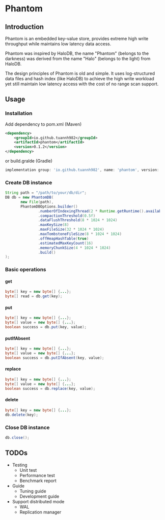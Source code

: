 # Phantom

## Introduction
Phantom is an embedded key-value store, provides extreme high write throughput while maintains low latency data access.

Phantom was inspired by HaloDB, the name "Phantom" (belongs to the darkness) was derived from 
the name "Halo" (belongs to the light) from HaloDB.

The design principles of Phantom is old and simple. It uses log-structured data files and hash index (like HaloDB) to 
achieve the high write workload yet still maintain low latency access with the cost of no range scan support.

## Usage

### Installation

Add dependency to pom.xml (Maven)

```xml
<dependency>
    <groupId>io.github.tuannh982</groupId>
    <artifactId>phantom</artifactId>
    <version>0.1.2</version>
</dependency>
```

or build.gralde (Gradle)

```groovy
implementation group: 'io.github.tuannh982', name: 'phantom', version: '0.1.1'
```

### Create DB instance
```java
String path = "/path/to/your/db/dir";
DB db = new PhantomDB(
       new File(path),
       PhantomDBOptions.builder()
               .numberOfIndexingThread(2 * Runtime.getRuntime().availableProcessors())
               .compactionThreshold(0.5f)
               .dataFlushThreshold(8 * 1024 * 1024)
               .maxKeySize(8)
               .maxFileSize(32 * 1024 * 1024)
               .maxTombstoneFileSize(8 * 1024 * 1024)
               .offHeapHashTable(true)
               .estimatedMaxKeyCount(16)
               .memoryChunkSize(4 * 1024 * 1024)
               .build()
);
```

### Basic operations
#### get
```java
byte[] key = new byte[] {...};
byte[] read = db.get(key);
```
#### put
```java
byte[] key = new byte[] {...};
byte[] value = new byte[] {...};
boolean success = db.put(key, value);
```
#### putIfAbsent
```java
byte[] key = new byte[] {...};
byte[] value = new byte[] {...};
boolean success = db.putIfAbsent(key, value);
```
#### replace
```java
byte[] key = new byte[] {...};
byte[] value = new byte[] {...};
boolean success = db.replace(key, value);
```
#### delete
```java
byte[] key = new byte[] {...};
db.delete(key);
```

### Close DB instance
```java
db.close();
```

## TODOs
- Testing
  - Unit test
  - Performance test
  - Benchmark report
- Guide
  - Tuning guide
  - Development guide
- Support distributed mode
    - WAL
    - Replication manager